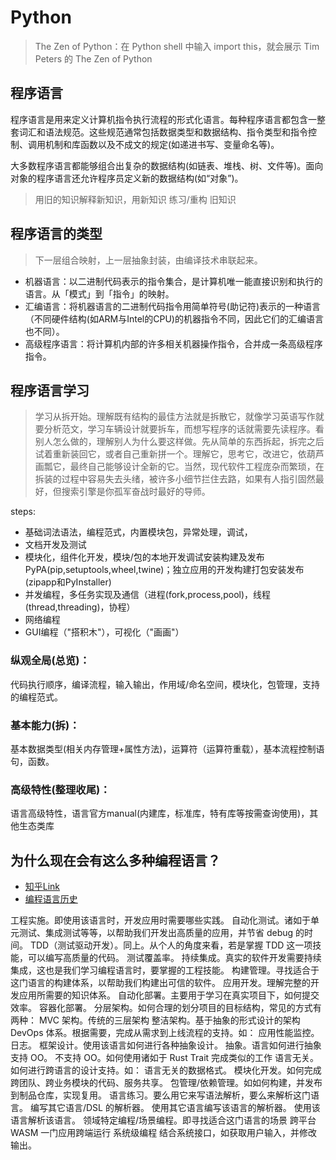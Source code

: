 # Python
>The Zen of Python：在 Python shell 中输入 import this，就会展示 Tim Peters 的 The Zen of Python
## 程序语言
程序语言是用来定义计算机指令执行流程的形式化语言。每种程序语言都包含一整套词汇和语法规范。这些规范通常包括数据类型和数据结构、指令类型和指令控制、调用机制和库函数以及不成文的规定(如递进书写、变量命名等)。

大多数程序语言都能够组合出复杂的数据结构(如链表、堆栈、树、文件等)。面向对象的程序语言还允许程序员定义新的数据结构(如“对象”)。

> 用旧的知识解释新知识，用新知识 练习/重构 旧知识

## 程序语言的类型

> 下一层组合映射，上一层抽象封装，由编译技术串联起来。

- 机器语言：以二进制代码表示的指令集合，是计算机唯一能直接识别和执行的语言。从「模式」到「指令」的映射。
- 汇编语言：将机器语言的二进制代码指令用简单符号(助记符)表示的一种语言（不同硬件结构(如ARM与Intel的CPU)的机器指令不同，因此它们的汇编语言也不同）。
- 高级程序语言：将计算机内部的许多相关机器操作指令，合并成一条高级程序指令。

## 程序语言学习

> 学习从拆开始。理解既有结构的最佳方法就是拆散它，就像学习英语写作就要分析范文，学习车辆设计就要拆车，而想写程序的话就需要先读程序。看别人怎么做的，理解别人为什么要这样做。先从简单的东西拆起，拆完之后试着重新装回它，或者自己重新拼一个。理解它，思考它，改进它，依葫芦画瓢它，最终自己能够设计全新的它。当然，现代软件工程庞杂而繁琐，在拆装的过程中容易失去头绪，被许多小细节拦住去路，如果有人指引固然最好，但搜索引擎是你孤军奋战时最好的导师。

  steps:
  - 基础词法语法，编程范式，内置模块包，异常处理，调试，
  - 文档开发及测试
  - 模块化，组件化开发，模块/包的本地开发调试安装构建及发布PyPA(pip,setuptools,wheel,twine)；独立应用的开发构建打包安装发布(zipapp和PyInstaller)
  - 并发编程，多任务实现及通信（进程(fork,process,pool)，线程(thread,threading)，协程）
  - 网络编程
  - GUI编程（"搭积木"），可视化（"画画"）

### 纵观全局(总览)：
代码执行顺序，编译流程，输入输出，作用域/命名空间，模块化，包管理，支持的编程范式。
### 基本能力(拆)：
基本数据类型(相关内存管理+属性方法)，运算符（运算符重载），基本流程控制语句，函数。
### 高级特性(整理收尾)：
语言高级特性，语言官方manual(内建库，标准库，特有库等按需查询使用)，其他生态类库

## 为什么现在会有这么多种编程语言？
- [知乎Link](https://www.zhihu.com/question/20104312)
- [编程语言历史](https://en.wikipedia.org/wiki/History_of_programming_languages)


工程实施。即使用该语言时，开发应用时需要哪些实践。
  自动化测试。诸如于单元测试、集成测试等等，以帮助我们开发出高质量的应用，并节省 debug 的时间。
  TDD（测试驱动开发）。同上。从个人的角度来看，若是掌握 TDD 这一项技能，可以编写高质量的代码。
  测试覆盖率。
  持续集成。真实的软件开发需要持续集成，这也是我们学习编程语言时，要掌握的工程技能。
  构建管理。寻找适合于这门语言的构建体系，以帮助我们构建出可信的软件。
应用开发。理解完整的开发应用所需要的知识体系。
  自动化部署。主要用于学习在真实项目下，如何提交效率。
  容器化部署。
  分层架构。如何合理的划分项目的目标结构，常见的方式有两种：
  MVC 架构。传统的三层架构
  整洁架构。基于抽象的形式设计的架构
  DevOps 体系。根据需要，完成从需求到上线流程的支持。如：
  应用性能监控。
  日志。
框架设计。使用该语言如何进行各种抽象设计。
  抽象。语言如何进行抽象
  支持 OO。
  不支持 OO。如何使用诸如于 Rust Trait 完成类似的工作
  语言无关。如何进行跨语言的设计支持。如：
  语言无关的数据格式。
  模块化开发。如何完成跨团队、跨业务模块的代码、服务共享。
  包管理/依赖管理。如如何构建，并发布到制品仓库，实现复用。
语言练习。要么用它来写语法解析，要么来解析这门语言。
  编写其它语言/DSL 的解析器。
  使用其它语言编写该语言的解析器。
  使用该语言解析该语言。
领域特定编程/场景编程。即寻找适合这门语言的场景
  跨平台
  WASM
  一门应用跨端运行
  系统级编程
  结合系统接口，如获取用户输入，并修改输出。